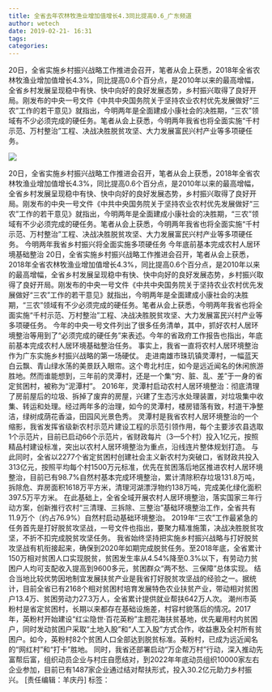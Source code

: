 ```yaml
---
title: 全省去年农林牧渔业增加值增长4.3同比提高0.6_广东频道
author: wetech
date: 2019-02-21- 16:31
tags: 
categories: 
---
```

20日，全省实施乡村振兴战略工作推进会召开，笔者从会上获悉，2018年全省农林牧渔业增加值增长4.3%，同比提高0.6个百分点，是2010年以来的最高增幅，全省乡村发展呈现稳中有快、快中向好的良好发展态势，乡村振兴取得了良好开局。刚发布的中央一号文件《中共中央国务院关于坚持农业农村优先发展做好“三农”工作的若干意见》就指出，今明两年是全面建成小康社会的决胜期，“三农”领域有不少必须完成的硬任务。笔者从会上获悉，今明两年我省也将全面实施“千村示范、万村整治”工程、决战决胜脱贫攻坚、大力发展富民兴村产业等多项硬任务。
<!-- more -->
                
<img align="center" border="0" src="http://p2.ifengimg.com/a/2016/0810/204c433878d5cf9size1_w16_h16.png" />
                
                
            
20日，全省实施乡村振兴战略工作推进会召开，笔者从会上获悉，2018年全省农林牧渔业增加值增长4.3%，同比提高0.6个百分点，是2010年以来的最高增幅，全省乡村发展呈现稳中有快、快中向好的良好发展态势，乡村振兴取得了良好开局。刚发布的中央一号文件《中共中央国务院关于坚持农业农村优先发展做好“三农”工作的若干意见》就指出，今明两年是全面建成小康社会的决胜期，“三农”领域有不少必须完成的硬任务。笔者从会上获悉，今明两年我省也将全面实施“千村示范、万村整治”工程、决战决胜脱贫攻坚、大力发展富民兴村产业等多项硬任务。
今明两年我省乡村振兴将全面实施多项硬任务
今年底前基本完成农村人居环境基础整治
20日，全省实施乡村振兴战略工作推进会召开，笔者从会上获悉，2018年全省农林牧渔业增加值增长4.3%，同比提高0.6个百分点，是2010年以来的最高增幅，全省乡村发展呈现稳中有快、快中向好的良好发展态势，乡村振兴取得了良好开局。刚发布的中央一号文件《中共中央国务院关于坚持农业农村优先发展做好“三农”工作的若干意见》就指出，今明两年是全面建成小康社会的决胜期，“三农”领域有不少必须完成的硬任务。笔者从会上获悉，今明两年我省也将全面实施“千村示范、万村整治”工程、决战决胜脱贫攻坚、大力发展富民兴村产业等多项硬任务。
今年的中央一号文件列出了很多任务清单，其中，抓好农村人居环境整治等用到了“必须完成的硬任务”来表述。今年的省政府工作报告也指出，年底前基本完成农村人居环境基础整治任务。
事实上，我省一直将农村人居环境整治作为广东实施乡村振兴战略的第一场硬仗。
走进南雄市珠玑镇灵潭村，一幅蓝天白云飘、青山绿水荡的美景跃入眼帘。这个粤北村庄，如今是远近闻名的休闲旅游胜地。然而谁能想到，三年前的灵潭村，还是一个集“穷、脏、乱、差”于一身的省定贫困村，被称为“泥潭村”。
2016年，灵潭村启动农村人居环境整治：彻底清理了房前屋后的垃圾、拆掉了废弃的房屋，兴建了生态污水处理装置，对垃圾集中收集、转运和处理。经过两年多的治理，如今的灵潭村，楼房错落有致，村道干净整洁，绿树成荫花香溢，田园风光景色秀。
灵潭村是我省农村人居环境整治的一个缩影，我省发挥省级新农村示范片建设工程的示范引领作用，每个主要涉农县选取1个示范片，目前已启动66个示范片，省财政每片（3—5个村）投入1亿元，按照精品村建设标准，突出以农村人居环境整治为重点，沿线连片整体规划打造。
与此同时，全省以2277个省定贫困村创建社会主义新农村为突破口，省财政共投入313亿元，按照平均每个村1500万元标准，优先在贫困落后地区推进农村人居环境整治，目前已有98.7%自然村基本完成环境整治，累计清除积存垃圾131.8万吨，拆除危、弃房面积1618万平方米，清理河湖漂浮物约138万吨，完成美化绿化面积397.5万平方米。
在此基础上，全省全域开展农村人居环境整治，落实国家三年行动方案，创新推行农村“三清理、三拆除、三整治”基础环境整治工作，全省共有11.9万个（约占76.9%）自然村启动基础环境整治。
2019年“三农”工作最紧急的任务首先是打好脱贫攻坚战，一号文件也指出，要聚力精准施策，决战决胜脱贫攻坚，不折不扣完成脱贫攻坚任务。
我省始终坚持把实施乡村振兴战略与打好脱贫攻坚战有机衔接起来，确保到2020年如期完成脱贫任务。至2018年底，全省累计150万相对贫困人口实现脱贫，贫困发生率从4.54%降至0.3%以下，有劳动力贫困户人均可支配收入提高到9600多元，贫困群众“两不愁、三保障”总体实现。
结合当地比较优势因地制宜发展扶贫产业是我省打好脱贫攻坚战的经验之一。据统计，目前全省已有2168个相对贫困村培育发展特色农业扶贫产业，带动相对贫困户13.4万、贫困劳动力27.3万人，全省累计提供就业帮扶642万人次。
潮州市英粉村是省定贫困村，长期以来都存在基础设施差，村容村貌落后的情况。2017年，英粉村开始建设“红尘隐世·百花英粉”主题花海扶贫基地，优先雇用村内贫困户，同时发动贫困户采取“土地入股”和“人工入股”方式合作，收益惠及全村所有贫困户。如今，英粉村82个贫困人口全部达到脱贫标准。英粉村，已成为远近闻名的“网红村”和“打卡”胜地。
同时，我省还部署启动“万企帮万村”行动，深入推动先富帮后富，组织动员企业与村庄自愿结对，到2022年年底动员组织10000家左右企业参加，目前已有1487家企业通过结对帮扶形式，投入30.2亿元助力乡村振兴。
[责任编辑：羊庆丹]
标签：
 
             
